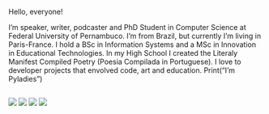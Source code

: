 
Hello, everyone!

I’m  speaker, writer, podcaster and PhD Student in Computer Science at Federal University of Pernambuco. I’m from Brazil, but currently I’m living in Paris-France. I hold a BSc in Information Systems and a MSc in Innovation in Educational Technologies. In my High School I created the Literaly Manifest Compiled Poetry (Poesia Compilada in Portuguese). I love to developer projects that envolved code, art and education. Print(“I’m Pyladies”)


<!-- <div align="center">
  <a href="https://github.com/sorayaroberta">
  <img height="180em" src="https://github-readme-stats.vercel.app/api?username=sorayaroberta&show_icons=true&theme=midnight-purple&include_all_commits=true&count_private=true"/>
  <img height="180em" src="https://github-readme-stats.vercel.app/api/top-langs/?username=sorayaroberta&layout=compact&langs_count=7&theme=midnight-purple"/>
</div>
<div style="display: inline_block"><br>
  <img align="center" alt="Soraya-Js" height="30" width="40" src="https://raw.githubusercontent.com/devicons/devicon/master/icons/javascript/javascript-plain.svg">
  <img align="center" alt="Soraya-HTML" height="30" width="40" src="https://raw.githubusercontent.com/devicons/devicon/master/icons/html5/html5-original.svg">
  <img align="center" alt="Soraya-CSS" height="30" width="40" src="https://raw.githubusercontent.com/devicons/devicon/master/icons/css3/css3-original.svg">
  <img align="center" alt="Soraya-SASS" height="30" width="40" src="https://raw.githubusercontent.com/devicons/devicon/master/icons/sass/sass-original.svg">
  <img align="center" alt="Soraya-Python" height="30" width="40" src="https://raw.githubusercontent.com/devicons/devicon/master/icons/python/python-original.svg">
  <img align="center" alt="Soraya-C" height="30" width="40" src="https://raw.githubusercontent.com/devicons/devicon/master/icons/c/c-original.svg">
</div> -->
  
   ##
  
<div> 
  <a href="https://www.youtube.com/channel/UCvvi4pXDcoLG2izTfDaCDSQ" target="_blank"><img src="https://img.shields.io/badge/YouTube-FF0000?style=for-the-badge&logo=youtube&logoColor=white" target="_blank"></a>
  <a href="https://www.instagram.com/soraya_rbrt/" target="_blank"><img src="https://img.shields.io/badge/-Instagram-%23E4405F?style=for-the-badge&logo=instagram&logoColor=white" target="_blank"></a>
  <a href = "mailto:soraya.roberta.js@gmail.com"><img src="https://img.shields.io/badge/-Gmail-%23333?style=for-the-badge&logo=gmail&logoColor=white" target="_blank"></a>
  <a href="https://br.linkedin.com/in/professora-soraya-roberta-13ab1b102" target="_blank"><img src="https://img.shields.io/badge/-LinkedIn-%230077B5?style=for-the-badge&logo=linkedin&logoColor=white" target="_blank"></a> 
 
